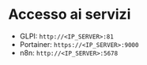 # Accesso ai servizi

- GLPI: `http://<IP_SERVER>:81`
- Portainer: `https://<IP_SERVER>:9000`
- n8n: `http://<IP_SERVER>:5678`
